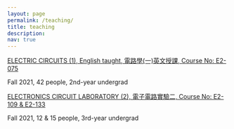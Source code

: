 ```yaml
---
layout: page
permalink: /teaching/
title: teaching
description: 
nav: true
---
```


<a href="#"> ELECTRIC CIRCUITS (1), English taught, 電路學(一)英文授課, Course No: E2-075 </a>

<p>Fall 2021, 42 people, 2nd-year undergrad</p>

<p>  </p>


<a href="#"> ELECTRONICS CIRCUIT LABORATORY (2), 電子電路實驗二, Course No: E2-109 & E2-133 </a>

<p>Fall 2021, 12 & 15 people, 3rd-year undergrad</p>

<p>  </p>